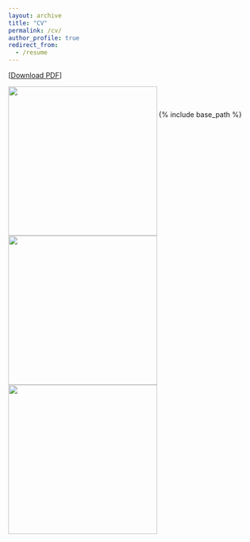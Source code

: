 ```yaml
---
layout: archive
title: "CV"
permalink: /cv/
author_profile: true
redirect_from:
  - /resume
---
```

[[Download PDF](https://yaojieliu.github.io/files/YaojieCV.pdf)]

<img align="left" src="https://yaojieliu.github.io/files/YaojieCV-1.jpg?raw=true" style="width: 300px;"> 
<br/>
<img align="left" src="https://yaojieliu.github.io/files/YaojieCV-2.jpg?raw=true" style="width: 300px;"> 
<br/>
<img align="left" src="https://yaojieliu.github.io/files/YaojieCV-3.jpg?raw=true" style="width: 300px;"> 

{% include base_path %}
